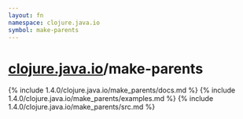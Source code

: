 ```yaml
---
layout: fn
namespace: clojure.java.io
symbol: make-parents
---
```


# [clojure.java.io](../)/make-parents

{% include 1.4.0/clojure.java.io/make_parents/docs.md %}
{% include 1.4.0/clojure.java.io/make_parents/examples.md %}
{% include 1.4.0/clojure.java.io/make_parents/src.md %}

